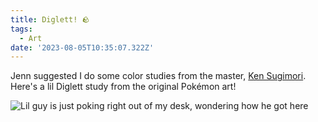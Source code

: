 ```yaml
---
title: Diglett! 🪨
tags:
  - Art
date: '2023-08-05T10:35:07.322Z'
---
```


Jenn suggested I do some color studies from the master, [Ken Sugimori](https://en.wikipedia.org/wiki/Ken_Sugimori). Here's a lil Diglett study from the original Pokémon art!

![Lil guy is just poking right out of my desk, wondering how he got here](https://res.cloudinary.com/cpadilla/image/upload/t_optimize/chrisdpadilla/blog/art/diglet_fhi80x.jpg)
